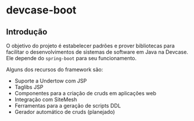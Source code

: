 # devcase-boot

## Introdução

O objetivo do projeto é estabelecer padrões e prover bibliotecas para facilitar o desenvolvimentos de sistemas de software em Java na
Devcase. Ele depende do `spring-boot` para seu funcionamento.

Alguns dos recursos do framework são:

  - Suporte a Undertow com JSP
  - Taglibs JSP
  - Componentes para a criação de cruds em aplicações web
  - Integração com SiteMesh
  - Ferramentas para a geração de scripts DDL
  - Gerador automático de cruds (planejado)

